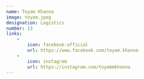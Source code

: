 ```yaml
---
name: Toyam Khanna
image: toyam.jpeg
designation: Logistics
number: 13
links:
    -
        icon: facebook-official
        url: https://www.facebook.com/toyam.khanna
    -
        icon: instagram
        url: https://instagram.com/toyammkhanna
---
```


